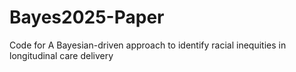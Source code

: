 # Bayes2025-Paper
Code for A Bayesian-driven approach to identify racial inequities in longitudinal care delivery
